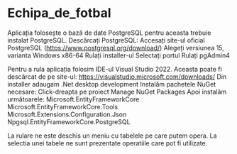 # Echipa_de_fotbal
Aplicația folosește o bază de date PostgreSQL pentru aceasta trebuie instalat PostgreSQL.
Descărcați PostgreSQL:
  Accesați site-ul oficial PostgreSQL (https://www.postgresql.org/download/)
  Alegeți versiunea 15, varianta Windows x86-64
  Rulați installer-ul
  Selectați portul
  Rulați pgAdmin4

Pentru a rula aplicația folosim IDE-ul Visual Studio 2022.
Aceasta poate fi descărcat de pe site-ul: https://visualstudio.microsoft.com/downloads/
Din installer adaugam .Net desktop development
Instalăm pachetele NuGet necesare:
 Click-dreapta pe proiect
 Manage NuGet Packages
 Apoi instalăm următoarele:
    Microsoft.EntityFrameworkCore
    Microsoft.EntityFrameworkCore.Tools
    Microsoft.Extensions.Configuration.Json
    Npgsql.EntityFrameworkCore.PostgreSQL

La rulare ne este deschis un meniu cu tabelele pe care putem opera. La selectia unei tabele ne sunt prezentate operatiile care pot fi utilizate.
